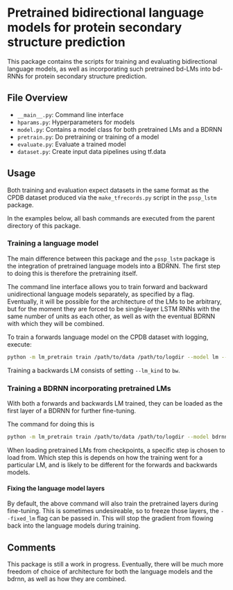 # Pretrained bidirectional language models for protein secondary structure prediction
This package contains the scripts for training and evaluating bidirectional language
models, as well as incorporating such pretrained bd-LMs into bd-RNNs for protein
secondary structure prediction.

## File Overview
- `__main__.py`: Command line interface
- `hparams.py`: Hyperparameters for models
- `model.py`: Contains a model class for both pretrained LMs and a BDRNN
- `pretrain.py`: Do pretraining or training of a model
- `evaluate.py`: Evaluate a trained model
- `dataset.py`: Create input data pipelines using tf.data

## Usage
Both training and evaluation expect datasets in the same format as the CPDB dataset
produced via the `make_tfrecords.py` script in the `pssp_lstm` package.

In the examples below, all bash commands are executed from the parent directory of
this package.

### Training a language model
The main difference between this package and the `pssp_lstm` package is the 
integration of pretrained language models into a BDRNN. The first step to doing
this is therefore the pretraining itself.

The command line interface allows you to train forward and backward unidirectional
language models separately, as specified by a flag. Eventually, it will be 
possible for the architecture of the LMs to be arbitrary, but for the moment they
are forced to be single-layer LSTM RNNs with the same number of units as each
other, as well as with the eventual BDRNN with which they will be combined.

To train a forwards language model on the CPDB dataset with logging, execute:
```bash
python -m lm_pretrain train /path/to/data /path/to/logdir --model lm --lm_kind fw --logging
```
Training a backwards LM consists of setting `--lm_kind` to `bw`.

### Training a BDRNN incorporating pretrained LMs
With both a forwards and backwards LM trained, they can be loaded as the first
layer of a BDRNN for further fine-tuning. 

The command for doing this is
```bash
python -m lm_pretrain train /path/to/data /path/to/logdir --model bdrnn --lm_fw_ckpt /path/to/fw/lm/ckpt/ckpt-XXXX --lm_bw_ckpt /path/to/bw/lm/ckpt/ckpt-YYYY --logging
```
When loading pretrained LMs from checkpoints, a specific step is chosen to load from. 
Which step this is depends on how the training went for a particular LM, and is 
likely to be different for the forwards and backwards models.

#### Fixing the language model layers
By default, the above command will also train the pretrained layers during 
fine-tuning. This is sometimes undesireable, so to freeze those layers,
the `--fixed_lm` flag can be passed in. This will stop the gradient 
from flowing back into the language models during training. 

## Comments
This package is still a work in progress. Eventually, there will be much more
freedom of choice of architecture for both the language models and the bdrnn,
as well as how they are combined. 

